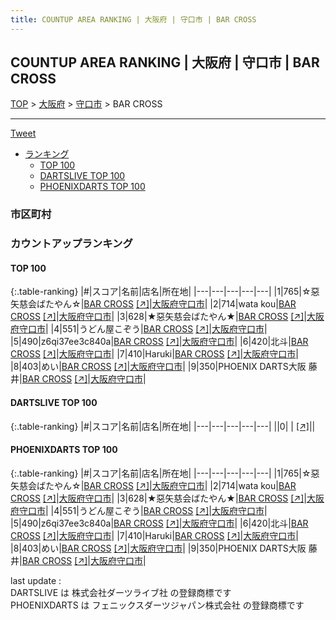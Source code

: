 ```yaml
---
title: COUNTUP AREA RANKING | 大阪府 | 守口市 | BAR CROSS
---
```

## COUNTUP AREA RANKING | 大阪府 | 守口市 | BAR CROSS

[TOP](/darts/rank/) > [大阪府](/darts/rank/大阪府/) > [守口市](/darts/rank/大阪府/守口市/) > BAR CROSS

___

<a href="https://twitter.com/share?ref_src=twsrc%5Etfw" data-text="COUNTUP AREA RANKING | 大阪府守口市BAR CROSS" class="twitter-share-button" data-hashtags="DARTSLIVE,PHOENIXDARTS,darts,ダーツ" data-show-count="false">Tweet</a>

* [ランキング](#カウントアップランキング)
    * [TOP 100](#top-100)
    * [DARTSLIVE TOP 100](#dartslive-top-100)
    * [PHOENIXDARTS TOP 100](#phoenixdarts-top-100)

### 市区町村

<ul>

</ul>

### カウントアップランキング

#### TOP 100



{:.table-ranking}
|#|スコア|名前|店名|所在地|
|---|---|---|---|---|
|1|765|<span class="rank-name-pd">☆惡矢慈会ばたやん☆</span>|<a href="/darts/rank/shops/88980.html">BAR CROSS</a> <a href="https://vs.phoenixdarts.com/jp/shop/shopDetailInfo/s_88980?s_seq=88980">[↗]</a>|<a href="/darts/rank/大阪府/守口市">大阪府守口市</a>|
|2|714|<span class="rank-name-pd">wata kou</span>|<a href="/darts/rank/shops/88980.html">BAR CROSS</a> <a href="https://vs.phoenixdarts.com/jp/shop/shopDetailInfo/s_88980?s_seq=88980">[↗]</a>|<a href="/darts/rank/大阪府/守口市">大阪府守口市</a>|
|3|628|<span class="rank-name-pd">★惡矢慈会ばたやん★</span>|<a href="/darts/rank/shops/88980.html">BAR CROSS</a> <a href="https://vs.phoenixdarts.com/jp/shop/shopDetailInfo/s_88980?s_seq=88980">[↗]</a>|<a href="/darts/rank/大阪府/守口市">大阪府守口市</a>|
|4|551|<span class="rank-name-pd">うどん屋こぞう</span>|<a href="/darts/rank/shops/88980.html">BAR CROSS</a> <a href="https://vs.phoenixdarts.com/jp/shop/shopDetailInfo/s_88980?s_seq=88980">[↗]</a>|<a href="/darts/rank/大阪府/守口市">大阪府守口市</a>|
|5|490|<span class="rank-name-pd">z6qi37ee3c840a</span>|<a href="/darts/rank/shops/88980.html">BAR CROSS</a> <a href="https://vs.phoenixdarts.com/jp/shop/shopDetailInfo/s_88980?s_seq=88980">[↗]</a>|<a href="/darts/rank/大阪府/守口市">大阪府守口市</a>|
|6|420|<span class="rank-name-pd">北斗</span>|<a href="/darts/rank/shops/88980.html">BAR CROSS</a> <a href="https://vs.phoenixdarts.com/jp/shop/shopDetailInfo/s_88980?s_seq=88980">[↗]</a>|<a href="/darts/rank/大阪府/守口市">大阪府守口市</a>|
|7|410|<span class="rank-name-pd">Haruki</span>|<a href="/darts/rank/shops/88980.html">BAR CROSS</a> <a href="https://vs.phoenixdarts.com/jp/shop/shopDetailInfo/s_88980?s_seq=88980">[↗]</a>|<a href="/darts/rank/大阪府/守口市">大阪府守口市</a>|
|8|403|<span class="rank-name-pd">めい</span>|<a href="/darts/rank/shops/88980.html">BAR CROSS</a> <a href="https://vs.phoenixdarts.com/jp/shop/shopDetailInfo/s_88980?s_seq=88980">[↗]</a>|<a href="/darts/rank/大阪府/守口市">大阪府守口市</a>|
|9|350|<span class="rank-name-pd">PHOENIX DARTS大阪 藤井</span>|<a href="/darts/rank/shops/88980.html">BAR CROSS</a> <a href="https://vs.phoenixdarts.com/jp/shop/shopDetailInfo/s_88980?s_seq=88980">[↗]</a>|<a href="/darts/rank/大阪府/守口市">大阪府守口市</a>|


#### DARTSLIVE TOP 100



{:.table-ranking}
|#|スコア|名前|店名|所在地|
|---|---|---|---|---|
||0|<span class="rank-name-dl"> </span>|<a href="/darts/rank/shops/.html"></a> <a href="">[↗]</a>|<a href="/darts/rank//"></a>|


#### PHOENIXDARTS TOP 100



{:.table-ranking}
|#|スコア|名前|店名|所在地|
|---|---|---|---|---|
|1|765|<span class="rank-name-pd">☆惡矢慈会ばたやん☆</span>|<a href="/darts/rank/shops/88980.html">BAR CROSS</a> <a href="https://vs.phoenixdarts.com/jp/shop/shopDetailInfo/s_88980?s_seq=88980">[↗]</a>|<a href="/darts/rank/大阪府/守口市">大阪府守口市</a>|
|2|714|<span class="rank-name-pd">wata kou</span>|<a href="/darts/rank/shops/88980.html">BAR CROSS</a> <a href="https://vs.phoenixdarts.com/jp/shop/shopDetailInfo/s_88980?s_seq=88980">[↗]</a>|<a href="/darts/rank/大阪府/守口市">大阪府守口市</a>|
|3|628|<span class="rank-name-pd">★惡矢慈会ばたやん★</span>|<a href="/darts/rank/shops/88980.html">BAR CROSS</a> <a href="https://vs.phoenixdarts.com/jp/shop/shopDetailInfo/s_88980?s_seq=88980">[↗]</a>|<a href="/darts/rank/大阪府/守口市">大阪府守口市</a>|
|4|551|<span class="rank-name-pd">うどん屋こぞう</span>|<a href="/darts/rank/shops/88980.html">BAR CROSS</a> <a href="https://vs.phoenixdarts.com/jp/shop/shopDetailInfo/s_88980?s_seq=88980">[↗]</a>|<a href="/darts/rank/大阪府/守口市">大阪府守口市</a>|
|5|490|<span class="rank-name-pd">z6qi37ee3c840a</span>|<a href="/darts/rank/shops/88980.html">BAR CROSS</a> <a href="https://vs.phoenixdarts.com/jp/shop/shopDetailInfo/s_88980?s_seq=88980">[↗]</a>|<a href="/darts/rank/大阪府/守口市">大阪府守口市</a>|
|6|420|<span class="rank-name-pd">北斗</span>|<a href="/darts/rank/shops/88980.html">BAR CROSS</a> <a href="https://vs.phoenixdarts.com/jp/shop/shopDetailInfo/s_88980?s_seq=88980">[↗]</a>|<a href="/darts/rank/大阪府/守口市">大阪府守口市</a>|
|7|410|<span class="rank-name-pd">Haruki</span>|<a href="/darts/rank/shops/88980.html">BAR CROSS</a> <a href="https://vs.phoenixdarts.com/jp/shop/shopDetailInfo/s_88980?s_seq=88980">[↗]</a>|<a href="/darts/rank/大阪府/守口市">大阪府守口市</a>|
|8|403|<span class="rank-name-pd">めい</span>|<a href="/darts/rank/shops/88980.html">BAR CROSS</a> <a href="https://vs.phoenixdarts.com/jp/shop/shopDetailInfo/s_88980?s_seq=88980">[↗]</a>|<a href="/darts/rank/大阪府/守口市">大阪府守口市</a>|
|9|350|<span class="rank-name-pd">PHOENIX DARTS大阪 藤井</span>|<a href="/darts/rank/shops/88980.html">BAR CROSS</a> <a href="https://vs.phoenixdarts.com/jp/shop/shopDetailInfo/s_88980?s_seq=88980">[↗]</a>|<a href="/darts/rank/大阪府/守口市">大阪府守口市</a>|


<div class="footer border-top border-gray-light mt-5 pt-3 text-right text-gray">
    last update : <span style="font-weight: italic" id="foot_last_modified"></span><br />
    DARTSLIVE は 株式会社ダーツライブ社 の登録商標です<br />
    PHOENIXDARTS は フェニックスダーツジャパン株式会社 の登録商標です<br />
</div>

<script src="https://cdnjs.cloudflare.com/ajax/libs/jquery.tablesorter/2.31.3/js/jquery.tablesorter.min.js" integrity="sha512-qzgd5cYSZcosqpzpn7zF2ZId8f/8CHmFKZ8j7mU4OUXTNRd5g+ZHBPsgKEwoqxCtdQvExE5LprwwPAgoicguNg==" crossorigin="anonymous" referrerpolicy="no-referrer"></script>
<link rel="stylesheet" href="https://cdnjs.cloudflare.com/ajax/libs/jquery.tablesorter/2.31.3/css/theme.default.min.css" integrity="sha512-wghhOJkjQX0Lh3NSWvNKeZ0ZpNn+SPVXX1Qyc9OCaogADktxrBiBdKGDoqVUOyhStvMBmJQ8ZdMHiR3wuEq8+w==" crossorigin="anonymous" referrerpolicy="no-referrer" />
<script>
$(function() {
    $(".table-ranking").tablesorter({sortList:[[0, 0]]});
    $("#foot_last_modified").text(formatDate(new Date(document.lastModified), 'yyyy-MM-dd HH:mm:ss'));
});
</script>

<script async src="https://platform.twitter.com/widgets.js" charset="utf-8"></script>